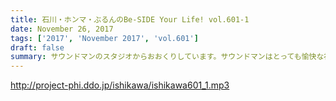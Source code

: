 ```yaml
---
title: 石川・ホンマ・ぶるんのBe-SIDE Your Life! vol.601-1
date: November 26, 2017
tags: ['2017', 'November 2017', 'vol.601']
draft: false
summary: サウンドマンのスタジオからおおくりしています。サウンドマンはとっても愉快な社員だらけです！MIURA
---
```


http://project-phi.ddo.jp/ishikawa/ishikawa601_1.mp3